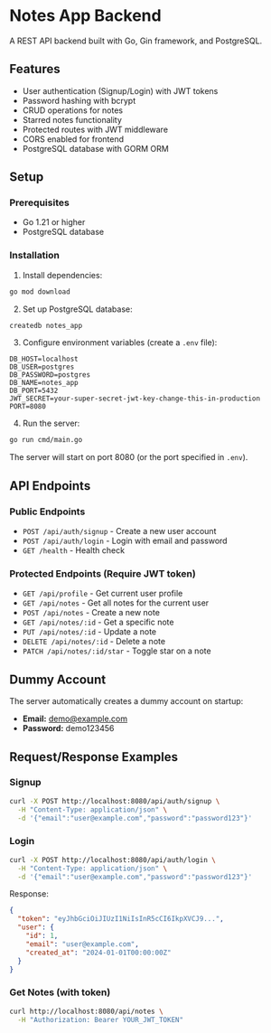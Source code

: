 # Notes App Backend

A REST API backend built with Go, Gin framework, and PostgreSQL.

## Features

- User authentication (Signup/Login) with JWT tokens
- Password hashing with bcrypt
- CRUD operations for notes
- Starred notes functionality
- Protected routes with JWT middleware
- CORS enabled for frontend
- PostgreSQL database with GORM ORM

## Setup

### Prerequisites

- Go 1.21 or higher
- PostgreSQL database

### Installation

1. Install dependencies:
```bash
go mod download
```

2. Set up PostgreSQL database:
```bash
createdb notes_app
```

3. Configure environment variables (create a `.env` file):
```
DB_HOST=localhost
DB_USER=postgres
DB_PASSWORD=postgres
DB_NAME=notes_app
DB_PORT=5432
JWT_SECRET=your-super-secret-jwt-key-change-this-in-production
PORT=8080
```

4. Run the server:
```bash
go run cmd/main.go
```

The server will start on port 8080 (or the port specified in `.env`).

## API Endpoints

### Public Endpoints

- `POST /api/auth/signup` - Create a new user account
- `POST /api/auth/login` - Login with email and password
- `GET /health` - Health check

### Protected Endpoints (Require JWT token)

- `GET /api/profile` - Get current user profile
- `GET /api/notes` - Get all notes for the current user
- `POST /api/notes` - Create a new note
- `GET /api/notes/:id` - Get a specific note
- `PUT /api/notes/:id` - Update a note
- `DELETE /api/notes/:id` - Delete a note
- `PATCH /api/notes/:id/star` - Toggle star on a note

## Dummy Account

The server automatically creates a dummy account on startup:

- **Email:** demo@example.com
- **Password:** demo123456

## Request/Response Examples

### Signup
```bash
curl -X POST http://localhost:8080/api/auth/signup \
  -H "Content-Type: application/json" \
  -d '{"email":"user@example.com","password":"password123"}'
```

### Login
```bash
curl -X POST http://localhost:8080/api/auth/login \
  -H "Content-Type: application/json" \
  -d '{"email":"user@example.com","password":"password123"}'
```

Response:
```json
{
  "token": "eyJhbGciOiJIUzI1NiIsInR5cCI6IkpXVCJ9...",
  "user": {
    "id": 1,
    "email": "user@example.com",
    "created_at": "2024-01-01T00:00:00Z"
  }
}
```

### Get Notes (with token)
```bash
curl http://localhost:8080/api/notes \
  -H "Authorization: Bearer YOUR_JWT_TOKEN"
```

